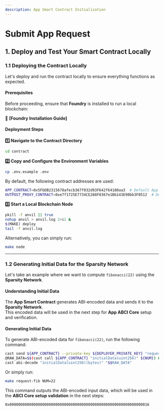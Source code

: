 ```yaml
---
description: App Smart Contract Initialization
---
```


# Submit App Request

## 1. Deploy and Test Your Smart Contract Locally

### 1.1 Deploying the Contract Locally

Let's deploy and run the contract locally to ensure everything functions as expected.

#### Prerequisites

Before proceeding, ensure that **Foundry** is installed to run a local blockchain:

🔗 **\[Foundry Installation Guide]**

#### Deployment Steps

**1️⃣ Navigate to the Contract Directory**

```sh
cd contract
```

**2️⃣ Copy and Configure the Environment Variables**

```sh
cp .env.example .env
```

By default, the following contract addresses are used:

```sh
APP_CONTRACT=0x5FbDB2315678afecb367f032d93F642f64180aa3  # Default App contract address  
OUTPOST_PROXY_CONTRACT=0xe7f1725E7734CE288F8367e1Bb143E90bb3F0512  # Default mock Sparsity Outpost address  
```

**3️⃣ Start a Local Blockchain Node**

```sh
pkill -f anvil || true
nohup anvil > anvil.log 2>&1 &
$(MAKE) deploy
tail -f anvil.log
```

Alternatively, you can simply run:

```sh
make node
```

***

### 1.2 Generating Initial Data for the Sparsity Network

Let's take an example where we want to compute `fibonacci(22)` using the **Sparsity Network**.

#### Understanding Initial Data

The **App Smart Contract** generates ABI-encoded data and sends it to the **Sparsity Network**.\
This encoded data will be used in the next step for **App ABCI Core** setup and verification.

#### Generating Initial Data

To generate ABI-encoded data for `fibonacci(22)`, run the following command:

```sh
cast send ${APP_CONTRACT} --private-key ${DEPLOYER_PRIVATE_KEY} "requestFib(uint256)" ${NUM}
@RAW_DATA=$$(cast call ${APP_CONTRACT} "initialData(uint256)" ${NUM}) && \
cast abi-decode "initialData(uint256)(bytes)" "$$RAW_DATA"
```

Or simply run:

```sh
make request-fib NUM=22
```

This command outputs the ABI-encoded input data, which will be used in the **ABCI Core setup validation** in the next steps:

```sh
0x0000000000000000000000000000000000000000000000000000000000000016
```
